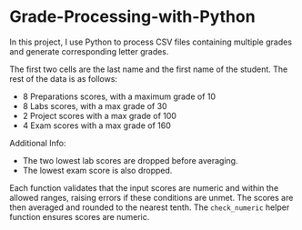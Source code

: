 # Grade-Processing-with-Python

In this project, I use Python to process CSV files containing multiple grades and generate corresponding letter grades.

The first two cells are the last name and the first name of the student. The rest of the data is as follows:
- 8 Preparations scores, with a maximum grade of 10
- 8 Labs scores, with a max grade of 30
- 2 Project scores with a max grade of 100
- 4 Exam scores with a max grade of 160

Additional Info: 
- The two lowest lab scores are dropped before averaging. 
- The lowest exam score is also dropped.

Each function validates that the input scores are numeric and within the allowed ranges, raising errors if these conditions are unmet.
The scores are then averaged and rounded to the nearest tenth. The `check_numeric` helper function ensures scores are numeric.

